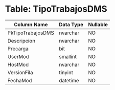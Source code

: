 # Table: TipoTrabajosDMS

| Column Name | Data Type | Nullable |
|-------------|-----------|----------|
| PkTipoTrabajosDMS | nvarchar | NO |
| Descripcion | nvarchar | NO |
| Precarga | bit | NO |
| UserMod | smallint | NO |
| HostMod | nvarchar | NO |
| VersionFila | tinyint | NO |
| FechaMod | datetime | NO |
